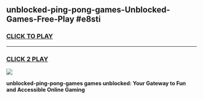 
## unblocked-ping-pong-games-Unblocked-Games-Free-Play #e8sti
<h3>
<a href="https://us.freeplayer.one?title=unblocked-ping-pong-games&ref=9M">CLICK TO PLAY</a></h3>
<hr>

<h3>
<a href="https://us.freeplayer.one?title=unblocked-ping-pong-games&ref=9M">CLICK 2 PLAY</a>
  
</h3>

<a href="https://us.freeplayer.one?title=unblocked-ping-pong-games&ref=9M"><img src="https://clearcache.store/games.png"></a>


**unblocked-ping-pong-games games unblocked: Your Gateway to Fun and Accessible Online Gaming**
